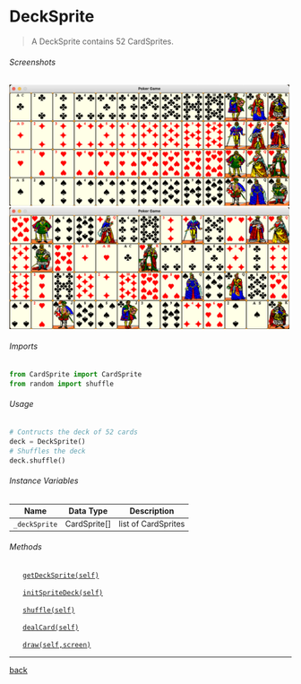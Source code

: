 <!--Name Of Class -->

# DeckSprite

<!-- Description -->

>A DeckSprite contains 52 CardSprites.

<!-- Screenshots -->
###### Screenshots
<!-- ![CardSprite](../../images/cardSprite.png) -->

<img src="../../images/deckSprite_in_order.png" alt="DeckSprite_In_Order" width="500"/>

<img src="../../images/deckSprite_shuffled.png" alt="DeckSprite_Shuffled" width="500"/>

<!-- Imports -->
###### Imports
```python
from CardSprite import CardSprite
from random import shuffle
```

<!-- Usage -->

###### Usage

```python
# Contructs the deck of 52 cards
deck = DeckSprite()
# Shuffles the deck
deck.shuffle()
```

<!-- Instance Variables -->
###### Instance Variables
| Name          | Data Type    | Description         |
| ------------- | ------------ | ------------------- |
| `_deckSprite` | CardSprite[] | list of CardSprites |


###### Methods

<ul>

<!-- (Add Member Functions Here) -->
<!-- [`nameOfFunction(parameters)`](functions/nameOfFunction.md) -->
<!-- Make sure to create a .md file in the functions folder for EVERY function added -->

[`getDeckSprite(self)`](methods/getDeckSprite.md)

[`initSpriteDeck(self)`](methods/initSpriteDeck.md)

[`shuffle(self)`](methods/shuffle.md)

[`dealCard(self)`](methods/dealCard.md)

[`draw(self,screen)`](methods/draw.md)


</ul>

---

<!-- Back to README.md -->
[back](../../../README.md)